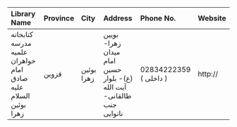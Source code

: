 | Library Name                                                  | Province   | City       | Address                                                                | Phone No.              | Website   |
|:--------------------------------------------------------------|:-----------|:-----------|:-----------------------------------------------------------------------|:-----------------------|:----------|
| کتابخانه مدرسه علمیه خواهران امام صادق علیه السلام بوئین زهرا | قزوین      | بوئین زهرا | بویین زهرا- میدان امام حسین (ع)- بلوار آیت الله طالقانی- جنب نانوایی   | 02834222359 ( داخلی  ) | http://   |